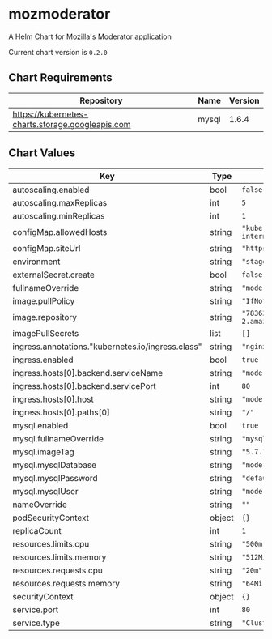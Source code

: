 mozmoderator
============
A Helm Chart for Mozilla's Moderator application

Current chart version is `0.2.0`



## Chart Requirements

| Repository | Name | Version |
|------------|------|---------|
| https://kubernetes-charts.storage.googleapis.com | mysql | 1.6.4 |

## Chart Values

| Key | Type | Default | Description |
|-----|------|---------|-------------|
| autoscaling.enabled | bool | `false` |  |
| autoscaling.maxReplicas | int | `5` |  |
| autoscaling.minReplicas | int | `1` |  |
| configMap.allowedHosts | string | `"kube-internal.cluster.local,cluster.local"` |  |
| configMap.siteUrl | string | `"https://moderator.mozilla.org"` |  |
| environment | string | `"stage"` |  |
| externalSecret.create | bool | `false` |  |
| fullnameOverride | string | `"moderator"` |  |
| image.pullPolicy | string | `"IfNotPresent"` |  |
| image.repository | string | `"783633885093.dkr.ecr.us-west-2.amazonaws.com/moderator"` |  |
| imagePullSecrets | list | `[]` |  |
| ingress.annotations."kubernetes.io/ingress.class" | string | `"nginx-moderator"` |  |
| ingress.enabled | bool | `true` |  |
| ingress.hosts[0].backend.serviceName | string | `"moderator"` |  |
| ingress.hosts[0].backend.servicePort | int | `80` |  |
| ingress.hosts[0].host | string | `"moderator.mozilla.org"` |  |
| ingress.hosts[0].paths[0] | string | `"/"` |  |
| mysql.enabled | bool | `true` |  |
| mysql.fullnameOverride | string | `"mysql"` |  |
| mysql.imageTag | string | `"5.7.14"` |  |
| mysql.mysqlDatabase | string | `"moderator"` |  |
| mysql.mysqlPassword | string | `"defaultpassword"` |  |
| mysql.mysqlUser | string | `"moderator"` |  |
| nameOverride | string | `""` |  |
| podSecurityContext | object | `{}` |  |
| replicaCount | int | `1` |  |
| resources.limits.cpu | string | `"500m"` |  |
| resources.limits.memory | string | `"512Mi"` |  |
| resources.requests.cpu | string | `"20m"` |  |
| resources.requests.memory | string | `"64Mi"` |  |
| securityContext | object | `{}` |  |
| service.port | int | `80` |  |
| service.type | string | `"ClusterIP"` |  |
